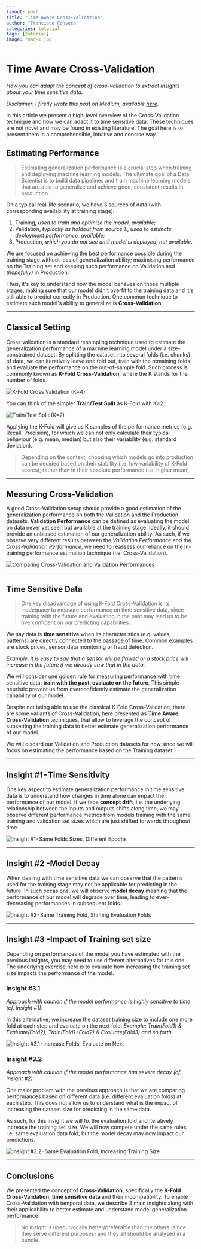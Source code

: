 ```yaml
---
layout: post
title: "Time Aware Cross-Validation"
author: "Francisco Fonseca"
categories: tutorial
tags: [tutorial]
image: road-1.jpg
---
```


# Time Aware Cross-Validation
_How you can adapt the concept of cross-validation to extract insights about your time sensitive data._

_Disclaimer: I firstly wrote this post on Medium, available [here](https://medium.com/@urbanofonseca)._

In this article we present a high-level overview of the Cross-Validation technique and how we can adapt it to time sensitive data. These techniques are not novel and may be found in existing literature. The goal here is to present them in a comprehensible, intuitive and concise way.

## Estimating Performance
> Estimating generalization performance is a crucial step when training and deploying machine learning models. The ultimate goal of a Data Scientist is to build data pipelines and train machine learning models that are able to generalize and achieve good, consistent results in production. 

On a typical real-life scenario, we have 3 sources of data (with corresponding availability at training stage):
1. Training, _used to train and optimize the model, available;_
2. Validation, _typically as holdout from source 1., used to estimate deployment performance, available;_
3. Production, _which you do not see until model is deployed, not available._

We are focused on achieving the best performance possible during the training stage without loss of generalization ability; maximising performance on the Training set and keeping such performance on Validation and _(hopefully)_ in Production.

Thus, it's key to understand how the model behaves on those multiple stages, making sure that our model didn't overfit to the training data and it's still able to predict correctly in Production. One common technique to estimate such model's ability to generalize is **Cross-Validation**.


---

## Classical Setting
Cross validation is a standard resampling technique used to estimate the generalization performance of a machine learning model under a size-constrained dataset. By splitting the dataset into several folds (i.e. chunks) of data, we can iteratively leave one fold out, train with the remaining folds and evaluate the performance on the out-of-sample fold. Such process is commonly known as **K-Fold Cross-Validation**, where the K stands for the number of folds.

![K-Fold Cross Validation (K=4)](../assets/img/time-aware-cv/k-Fold.png)

You can think of the simpler **Train/Test Split** as K-Fold with K=2.

![Train/Test Split (K=2)](../assets/img/time-aware-cv/TrainTestSplit.png)

Applying the K-Fold will give us K samples of the performance metrics (e.g. Recall, Precision), for which we can not only calculate their typical behaviour (e.g. mean, median) but also their variability (e.g. standard deviation). 

> Depending on the context, choosing which models go into production can be decided based on their stability (i.e. low variability of K-Fold scores), rather than in their absolute performance (i.e. higher mean).


---

## Measuring Cross-Validation
A good Cross-Validation setup should provide a good estimation of the generalization performance on both the Validation and the Production datasets. **Validation Performance** can be defined as evaluating the model on data never yet seen but available at the training stage. Ideally, it should provide an unbiased estimation of our generalization ability. As such, if we observe very different results between the _Validation Performance_ and the _Cross-Validation Performance_, we need to reassess our reliance on the in-training performance estimation technique (i.e. Cross-Validation).

![Comparing Cross-Validation and Validation Performances](../assets/img/time-aware-cv/MeasuringCV.png)

---

## Time Sensitive Data
> One key disadvantage of using K-Fold Cross-Validation is its inadequacy to measure performance on time sensitive data, since training with the future and evaluating in the past may lead us to be overconfident on our predicting capabilities.

We say data is **time sensitive** when its characteristics (e.g. values, patterns) are directly connected to the passage of time. Common examples are stock prices, sensor data monitoring or fraud detection. 

_Example: it is easy to say that a sensor will be flawed or a stock price will increase in the future if we already saw that in the data._

We will consider one golden rule for measuring performance with time sensitive data: **train with the past, evaluate on the future**. This simple heuristic prevent us from overconfidently estimate the generalization capability of our model.

Despite not being able to use the classical K-Fold Cross-Validation, there are some variants of Cross-Validation, here presented as **Time Aware Cross-Validation** techniques, that allow to leverage the concept of subsetting the training data to better estimate generalization performance of our model.

We will discard our Validation and Production datasets for now since we will focus on estimating the performance based on the Training dataset.


---

## Insight #1 - Time Sensitivity
One key aspect to estimate generalization performance in time sensitive data is to understand how changes in time alone can impact the performance of our model. If we face **concept drift**, i.e. the underlying relationship between the inputs and outputs shifts along time, we may observe different performance metrics from models training with the same training and validation set sizes which are just shifted forwards throughout time.

![Insight #1 - Same Folds Sizes, Different Epochs](../assets/img/time-aware-cv/Strategy1.png)

---

## Insight #2 -Model Decay
When dealing with time sensitive data we can observe that the patterns used for the training stage may not be applicable for predicting in the future. In such occasions, we will observe **model decay** meaning that the performance of our model will degrade over time, leading to ever-decreasing performances in subsequent folds. 

![Insight #2 - Same Training Fold, Shifting Evaluation Folds](../assets/img/time-aware-cv/Strategy2.png)

---

## Insight #3 -Impact of Training set size
Depending on performances of the model you have estimated with the previous insights, you may need to use different alternatives for this one. The underlying exercise here is to evaluate how increasing the training set size impacts the performance of the model.

### Insight #3.1
_Approach with caution if the model performance is highly sensitive to time (cf. Insight #1)._

In this alternative, we increase the dataset training size to include one more fold at each step and evaluate on the next fold. _Example: Train(Fold1) & Evaluate(Fold2), Train(Fold1+Fold2) & Evaluate(Fold3) and so forth._

![Insight #3.1 - Increase Folds, Evaluate on Next](../assets/img/time-aware-cv/Strategy3.1.png)


### Insight #3.2
_Approach with caution if the model performance has severe decay (cf. Insight #2)_

One major problem with the previous approach is that we are comparing performances based on different data (i.e. different evaluation folds) at each step. This does not allow us to understand what is the impact of increasing the dataset size for predicting in the same data.

As such, for this insight we will fix the evaluation fold and iteratively increase the training set size. We will now compete under the same rules, i.e. same evaluation data fold, but the model decay may now impact our predictions.

![Insight #3.2 - Same Evaluation Fold, Increasing Training Size](../assets/img/time-aware-cv/Strategy3.png)

---

## Conclusions
We presented the concept of **Cross-Validation**, specifically the **K-Fold Cross-Validation**, **time sensitive data** and their incompatibility. To enable Cross-Validation with temporal data, we describe 3 main insights along with their applicability to better estimate and understand model  generalization performance. 

> No insight is unequivocally better/preferable than the others (since they serve different purposes) and they all should be analysed in a bundle.
